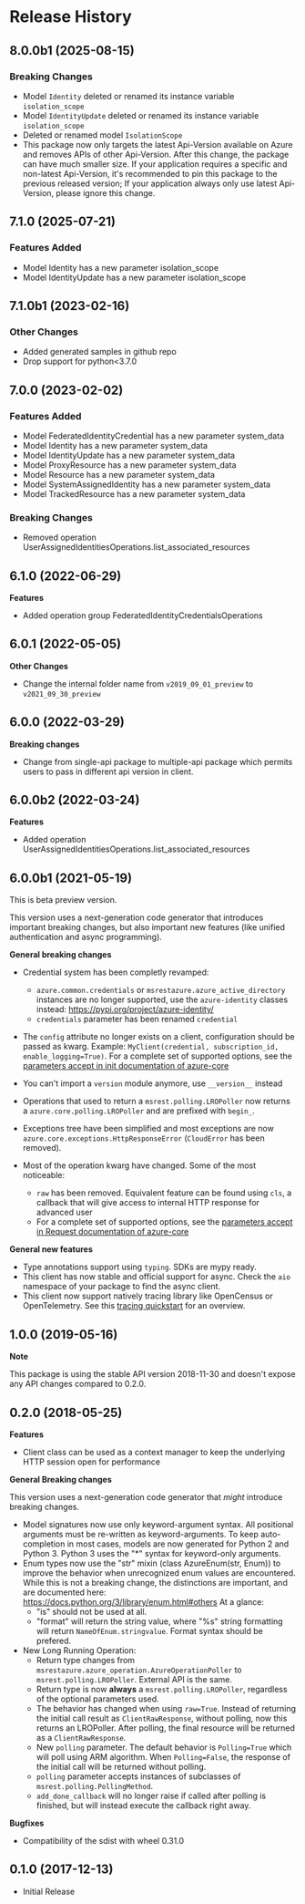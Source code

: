 # Release History

## 8.0.0b1 (2025-08-15)

### Breaking Changes

  - Model `Identity` deleted or renamed its instance variable `isolation_scope`
  - Model `IdentityUpdate` deleted or renamed its instance variable `isolation_scope`
  - Deleted or renamed model `IsolationScope`
  - This package now only targets the latest Api-Version available on Azure and removes APIs of other Api-Version. After this change, the package can have much smaller size. If your application requires a specific and non-latest Api-Version, it's recommended to pin this package to the previous released version; If your application always only use latest Api-Version, please ignore this change.

## 7.1.0 (2025-07-21)

### Features Added

  - Model Identity has a new parameter isolation_scope
  - Model IdentityUpdate has a new parameter isolation_scope

## 7.1.0b1 (2023-02-16)

### Other Changes

  - Added generated samples in github repo
  - Drop support for python<3.7.0

## 7.0.0 (2023-02-02)

### Features Added

  - Model FederatedIdentityCredential has a new parameter system_data
  - Model Identity has a new parameter system_data
  - Model IdentityUpdate has a new parameter system_data
  - Model ProxyResource has a new parameter system_data
  - Model Resource has a new parameter system_data
  - Model SystemAssignedIdentity has a new parameter system_data
  - Model TrackedResource has a new parameter system_data

### Breaking Changes

  - Removed operation UserAssignedIdentitiesOperations.list_associated_resources

## 6.1.0 (2022-06-29)

**Features**

  - Added operation group FederatedIdentityCredentialsOperations

## 6.0.1 (2022-05-05)

**Other Changes**

  - Change the internal folder name from `v2019_09_01_preview` to `v2021_09_30_preview` 


## 6.0.0 (2022-03-29)

**Breaking changes**

  - Change from single-api package to multiple-api package which permits users to pass in different api version in client.


## 6.0.0b2 (2022-03-24)

**Features**

  - Added operation UserAssignedIdentitiesOperations.list_associated_resources

## 6.0.0b1 (2021-05-19)

This is beta preview version.

This version uses a next-generation code generator that introduces important breaking changes, but also important new features (like unified authentication and async programming).

**General breaking changes**

- Credential system has been completly revamped:

  - `azure.common.credentials` or `msrestazure.azure_active_directory` instances are no longer supported, use the `azure-identity` classes instead: https://pypi.org/project/azure-identity/
  - `credentials` parameter has been renamed `credential`

- The `config` attribute no longer exists on a client, configuration should be passed as kwarg. Example: `MyClient(credential, subscription_id, enable_logging=True)`. For a complete set of
  supported options, see the [parameters accept in init documentation of azure-core](https://github.com/Azure/azure-sdk-for-python/blob/main/sdk/core/azure-core/CLIENT_LIBRARY_DEVELOPER.md#available-policies)
- You can't import a `version` module anymore, use `__version__` instead
- Operations that used to return a `msrest.polling.LROPoller` now returns a `azure.core.polling.LROPoller` and are prefixed with `begin_`.
- Exceptions tree have been simplified and most exceptions are now `azure.core.exceptions.HttpResponseError` (`CloudError` has been removed).
- Most of the operation kwarg have changed. Some of the most noticeable:

  - `raw` has been removed. Equivalent feature can be found using `cls`, a callback that will give access to internal HTTP response for advanced user
  - For a complete set of
  supported options, see the [parameters accept in Request documentation of azure-core](https://github.com/Azure/azure-sdk-for-python/blob/main/sdk/core/azure-core/CLIENT_LIBRARY_DEVELOPER.md#available-policies)

**General new features**

- Type annotations support using `typing`. SDKs are mypy ready.
- This client has now stable and official support for async. Check the `aio` namespace of your package to find the async client.
- This client now support natively tracing library like OpenCensus or OpenTelemetry. See this [tracing quickstart](https://github.com/Azure/azure-sdk-for-python/tree/main/sdk/core/azure-core-tracing-opentelemetry) for an overview.

## 1.0.0 (2019-05-16)

**Note**

This package is using the stable API version 2018-11-30 and doesn't
expose any API changes compared to 0.2.0.

## 0.2.0 (2018-05-25)

**Features**

  - Client class can be used as a context manager to keep the underlying
    HTTP session open for performance

**General Breaking changes**

This version uses a next-generation code generator that *might*
introduce breaking changes.

  - Model signatures now use only keyword-argument syntax. All
    positional arguments must be re-written as keyword-arguments. To
    keep auto-completion in most cases, models are now generated for
    Python 2 and Python 3. Python 3 uses the "*" syntax for
    keyword-only arguments.
  - Enum types now use the "str" mixin (class AzureEnum(str, Enum)) to
    improve the behavior when unrecognized enum values are encountered.
    While this is not a breaking change, the distinctions are important,
    and are documented here:
    <https://docs.python.org/3/library/enum.html#others> At a glance:
      - "is" should not be used at all.
      - "format" will return the string value, where "%s" string
        formatting will return `NameOfEnum.stringvalue`. Format syntax
        should be prefered.
  - New Long Running Operation:
      - Return type changes from
        `msrestazure.azure_operation.AzureOperationPoller` to
        `msrest.polling.LROPoller`. External API is the same.
      - Return type is now **always** a `msrest.polling.LROPoller`,
        regardless of the optional parameters used.
      - The behavior has changed when using `raw=True`. Instead of
        returning the initial call result as `ClientRawResponse`,
        without polling, now this returns an LROPoller. After polling,
        the final resource will be returned as a `ClientRawResponse`.
      - New `polling` parameter. The default behavior is
        `Polling=True` which will poll using ARM algorithm. When
        `Polling=False`, the response of the initial call will be
        returned without polling.
      - `polling` parameter accepts instances of subclasses of
        `msrest.polling.PollingMethod`.
      - `add_done_callback` will no longer raise if called after
        polling is finished, but will instead execute the callback right
        away.

**Bugfixes**

  - Compatibility of the sdist with wheel 0.31.0

## 0.1.0 (2017-12-13)

  - Initial Release
